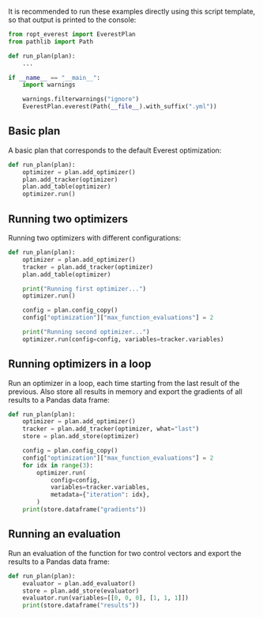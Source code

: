 It is recommended to run these examples directly using this script template, so
that output is printed to the console:

```py
from ropt_everest import EverestPlan
from pathlib import Path

def run_plan(plan):
    ...

if __name__ == "__main__":
    import warnings

    warnings.filterwarnings("ignore")
    EverestPlan.everest(Path(__file__).with_suffix(".yml"))
```

## Basic plan
A basic plan that corresponds to the default Everest optimization:

```py
def run_plan(plan):
    optimizer = plan.add_optimizer()
    plan.add_tracker(optimizer)
    plan.add_table(optimizer)
    optimizer.run()
```

## Running two optimizers
Running two optimizers with different configurations:

```py
def run_plan(plan):
    optimizer = plan.add_optimizer()
    tracker = plan.add_tracker(optimizer)
    plan.add_table(optimizer)

    print("Running first optimizer...")
    optimizer.run()

    config = plan.config_copy()
    config["optimization"]["max_function_evaluations"] = 2

    print("Running second optimizer...")
    optimizer.run(config=config, variables=tracker.variables)
```

## Running optimizers in a loop
Run an optimizer in a loop, each time starting from the last result of the
previous. Also store all results in memory and export the gradients of all
results to a Pandas data frame:

```py
def run_plan(plan):
    optimizer = plan.add_optimizer()
    tracker = plan.add_tracker(optimizer, what="last")
    store = plan.add_store(optimizer)

    config = plan.config_copy()
    config["optimization"]["max_function_evaluations"] = 2
    for idx in range(3):
        optimizer.run(
            config=config,
            variables=tracker.variables,
            metadata={"iteration": idx},
        )
    print(store.dataframe("gradients"))
```

## Running an evaluation
Run an evaluation of the function for two control vectors and export the results
to a Pandas data frame:

```py
def run_plan(plan):
    evaluator = plan.add_evaluator()
    store = plan.add_store(evaluator)
    evaluator.run(variables=[[0, 0, 0], [1, 1, 1]])
    print(store.dataframe("results"))
```